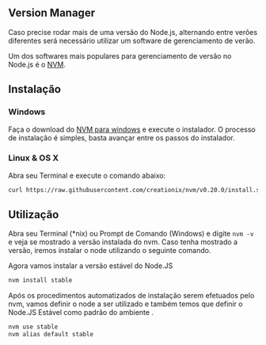 ## Version Manager

Caso precise rodar mais de uma versão do Node.js, alternando entre verões diferentes será necessário utilizar um software de gerenciamento de verão.

Um dos softwares mais populares para gerenciamento de versão no Node.js é o [NVM](https://github.com/creationix/nvm).

## Instalação

### Windows

Faça o download do [NVM para windows](https://github.com/coreybutler/nvm-windows) e execute o instalador. O processo de instalação é simples, basta avançar entre os passos do instalador.

### Linux & OS X

Abra seu Terminal e execute o comando abaixo:
```bash
curl https://raw.githubusercontent.com/creationix/nvm/v0.20.0/install.sh | bash
```

## Utilização

Abra seu Terminal (*nix) ou Prompt de Comando (Windows) e digite `nvm -v` e veja se mostrado a versão instalada do nvm. Caso tenha mostrado a versão, iremos instalar o node utilizando o seguinte comando. 

Agora vamos instalar a versão estável do Node.JS 
```bash
nvm install stable
```

Após os procedimentos automatizados de instalação serem efetuados pelo nvm, vamos definir o node a ser utilizado e também temos que definir o Node.JS Estável como padrão do ambiente .

```bash
nvm use stable
nvm alias default stable
```

